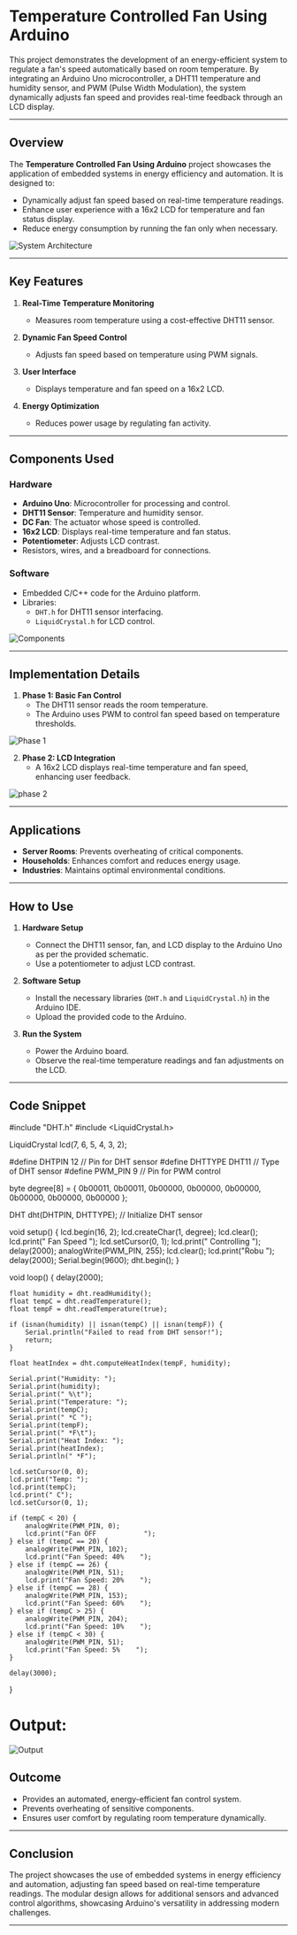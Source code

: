 # Temperature Controlled Fan Using Arduino

This project demonstrates the development of an energy-efficient system to regulate a fan's speed automatically based on room temperature. By integrating an Arduino Uno microcontroller, a DHT11 temperature and humidity sensor, and PWM (Pulse Width Modulation), the system dynamically adjusts fan speed and provides real-time feedback through an LCD display.

---

##  Overview

The **Temperature Controlled Fan Using Arduino** project showcases the application of embedded systems in energy efficiency and automation. It is designed to:
- Dynamically adjust fan speed based on real-time temperature readings.
- Enhance user experience with a 16x2 LCD for temperature and fan status display.
- Reduce energy consumption by running the fan only when necessary.

![System Architecture](https://github.com/fawaz165/Temperature-Controlled-Fan-Using-Arduino/blob/main/images/architecture.png)

---

##  Key Features

1. **Real-Time Temperature Monitoring**
   - Measures room temperature using a cost-effective DHT11 sensor.

2. **Dynamic Fan Speed Control**
   - Adjusts fan speed based on temperature using PWM signals.

3. **User Interface**
   - Displays temperature and fan speed on a 16x2 LCD.

4. **Energy Optimization**
   - Reduces power usage by regulating fan activity.

---

##  Components Used

### Hardware
- **Arduino Uno**: Microcontroller for processing and control.
- **DHT11 Sensor**: Temperature and humidity sensor.
- **DC Fan**: The actuator whose speed is controlled.
- **16x2 LCD**: Displays real-time temperature and fan status.
- **Potentiometer**: Adjusts LCD contrast.
- Resistors, wires, and a breadboard for connections.

### Software
- Embedded C/C++ code for the Arduino platform.
- Libraries:
  - `DHT.h` for DHT11 sensor interfacing.
  - `LiquidCrystal.h` for LCD control.

![Components](https://github.com/fawaz165/Temperature-Controlled-Fan-Using-Arduino/blob/main/images/components.png)

---

##  Implementation Details

1. **Phase 1: Basic Fan Control**
   - The DHT11 sensor reads the room temperature.
   - The Arduino uses PWM to control fan speed based on temperature thresholds.

![Phase 1](https://github.com/fawaz165/Temperature-Controlled-Fan-Using-Arduino/blob/main/images/phase%201%20hardware%20architecture.png)

2. **Phase 2: LCD Integration**
   - A 16x2 LCD displays real-time temperature and fan speed, enhancing user feedback.

![phase 2](https://github.com/fawaz165/Temperature-Controlled-Fan-Using-Arduino/blob/main/images/phase%202%20hardware%20architecture.png)

---

##  Applications

- **Server Rooms**: Prevents overheating of critical components.
- **Households**: Enhances comfort and reduces energy usage.
- **Industries**: Maintains optimal environmental conditions.

---

##  How to Use

1. **Hardware Setup**
   - Connect the DHT11 sensor, fan, and LCD display to the Arduino Uno as per the provided schematic.
   - Use a potentiometer to adjust LCD contrast.

2. **Software Setup**
   - Install the necessary libraries (`DHT.h` and `LiquidCrystal.h`) in the Arduino IDE.
   - Upload the provided code to the Arduino.

3. **Run the System**
   - Power the Arduino board.
   - Observe the real-time temperature readings and fan adjustments on the LCD.

---

##  Code Snippet

#include "DHT.h"
#include <LiquidCrystal.h>

LiquidCrystal lcd(7, 6, 5, 4, 3, 2);

#define DHTPIN 12     // Pin for DHT sensor
#define DHTTYPE DHT11 // Type of DHT sensor
#define PWM_PIN 9     // Pin for PWM control

byte degree[8] = 
{
    0b00011,
    0b00011,
    0b00000,
    0b00000,
    0b00000,
    0b00000,
    0b00000,
    0b00000
};

DHT dht(DHTPIN, DHTTYPE); // Initialize DHT sensor

void setup() {
    lcd.begin(16, 2);
    lcd.createChar(1, degree);
    lcd.clear();
    lcd.print("   Fan Speed  ");
    lcd.setCursor(0, 1);
    lcd.print("  Controlling ");
    delay(2000);
    analogWrite(PWM_PIN, 255);
    lcd.clear();
    lcd.print("Robu ");
    delay(2000);
    Serial.begin(9600);
    dht.begin();
}

void loop() {
    delay(2000);

    float humidity = dht.readHumidity();
    float tempC = dht.readTemperature();
    float tempF = dht.readTemperature(true);

    if (isnan(humidity) || isnan(tempC) || isnan(tempF)) {
        Serial.println("Failed to read from DHT sensor!");
        return;
    }

    float heatIndex = dht.computeHeatIndex(tempF, humidity);

    Serial.print("Humidity: ");
    Serial.print(humidity);
    Serial.print(" %\t");
    Serial.print("Temperature: ");
    Serial.print(tempC);
    Serial.print(" *C ");
    Serial.print(tempF);
    Serial.print(" *F\t");
    Serial.print("Heat Index: ");
    Serial.print(heatIndex);
    Serial.println(" *F");

    lcd.setCursor(0, 0);
    lcd.print("Temp: ");
    lcd.print(tempC);
    lcd.print(" C");
    lcd.setCursor(0, 1);

    if (tempC < 20) {
        analogWrite(PWM_PIN, 0);
        lcd.print("Fan OFF            ");
    } else if (tempC == 20) {
        analogWrite(PWM_PIN, 102);
        lcd.print("Fan Speed: 40%    ");
    } else if (tempC == 26) {
        analogWrite(PWM_PIN, 51);
        lcd.print("Fan Speed: 20%    ");
    } else if (tempC == 28) {
        analogWrite(PWM_PIN, 153);
        lcd.print("Fan Speed: 60%    ");
    } else if (tempC > 25) {
        analogWrite(PWM_PIN, 204);
        lcd.print("Fan Speed: 10%    ");
    } else if (tempC < 30) {
        analogWrite(PWM_PIN, 51);
        lcd.print("Fan Speed: 5%    ");
    }
    
    delay(3000);
}

# Output:
![Output](https://github.com/fawaz165/Temperature-Controlled-Fan-Using-Arduino/blob/main/images/phase%201%20output.png)

##  Outcome

- Provides an automated, energy-efficient fan control system.
- Prevents overheating of sensitive components.
- Ensures user comfort by regulating room temperature dynamically.

---

##  Conclusion

The project showcases the use of embedded systems in energy efficiency and automation, adjusting fan speed based on real-time temperature readings. The modular design allows for additional sensors and advanced control algorithms, showcasing Arduino's versatility in addressing modern challenges.

---
